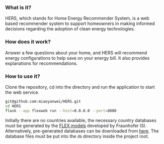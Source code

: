 ### What is it?

HERS, which stands for Home Energy Recommender System, 
is a web based recommender system to support homeowners in making informed decisions regarding the adoption of clean energy technologies. 

### How does it work?

Answer a few questions about your home, and HERS will recommend energy configurations to help save on your energy bill. 
It also provides explanations for recommendations. 

### How to use it?

Clone the repository, cd into the directory and run the application to start the web service.

```sh
git@github.com:miaoyanwei/HERS.git
cd HERS
flask --app flexweb run --host=0.0.0.0 --port=8080
```

Initially there are no countries available, the necessary country databases must be generated by the [FLEX models](https://github.com/H2020-newTRENDs/FLEX) developed by Fraunhofer ISI.
Alternatively, pre-generated databases can be downloaded from [here](). 
The database files must be put into the `db` directory inside the project root.

